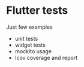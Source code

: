 # Flutter tests

Just few examples

- unit tests
- widget tests
- mockito usage
- lcov coverage and report
